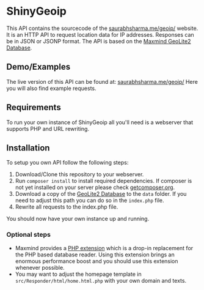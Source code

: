 ShinyGeoip
=====

This API contains the sourcecode of the [saurabhsharma.me/geoip/](http://saurabhsharma.me/geoip/) website. It is an HTTP API to
request location data for IP addresses. Responses can be in JSON or JSONP format.
The API is based on the [Maxmind GeoLite2 Database](http://dev.maxmind.com/geoip/geoip2/geolite2/).

## Demo/Examples
The live version of this API can be found at: [saurabhsharma.me/geoip/](http://saurabhsharma.me/geoip/)
Here you will also find example requests.

## Requirements
To run your own instance of ShinyGeoip all you'll need is a webserver that supports PHP and URL rewriting.

## Installation
To setup you own API follow the following steps:

1. Download/Clone this repository to your webserver.
2. Run ```composer install``` to install required dependencies. If composer is not yet installed on your server please
check [getcomposer.org](https://getcomposer.org/).
3. Download a copy of the [GeoLite2 Database](http://dev.maxmind.com/geoip/geoip2/geolite2/) to the ```data``` folder.
If you need to adjust this path you can do so in the ```index.php``` file.
4. Rewrite all requests to the index.php file.

You should now have your own instance up and running.

### Optional steps

* Maxmind provides a [PHP extension](http://maxmind.github.io/GeoIP2-php/) which is a drop-in replacement for the
PHP based database reader. Using this extension brings an enormous performance boost and you should use this extension
whenever possible.
* You may want to adjust the homepage template in ```src/Responder/html/home.html.php``` with your own domain
and texts.
